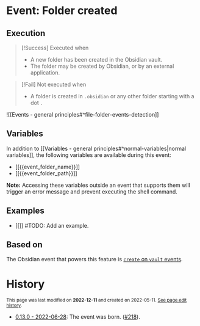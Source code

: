 # Event: Folder created
## Execution
> [!Success] Executed when
> - A new folder has been created in the Obsidian vault.
> - The folder may be created by Obsidian, or by an external application.

> [!Fail] Not executed when
> - A folder is created in `.obsidian` or any other folder starting with a dot `.`

![[Events - general principles#^file-folder-events-detection]]

## Variables

In addition to [[Variables - general principles#^normal-variables|normal variables]], the following variables are available during this event:

- [[{{event_folder_name}}]]
- [[{{event_folder_path}}]]

**Note:** Accessing these variables outside an event that supports them will trigger an error message and prevent executing the shell command.

## Examples
- [[]] #TODO: Add an example.

## Based on
The Obsidian event that powers this feature is [`create` on `vault` events](https://github.com/obsidianmd/obsidian-api/blob/763a243b4ec295c9c460560e9b227c8f18d8199b/obsidian.d.ts#L3256).

# History
<small>This page was last modified on <strong>2022-12-11</strong> and created on 2022-05-11. <a href="https://github.com/Taitava/obsidian-shellcommands-documentation/commits/main/./Events/Folder%20created.md">See page edit history</a>.</small>
- [0.13.0 - 2022-06-28](https://github.com/Taitava/obsidian-shellcommands/blob/main/CHANGELOG.md#0130---2022-06-28): The event was born. ([#218](https://github.com/Taitava/obsidian-shellcommands/issues/123)).